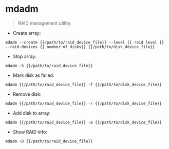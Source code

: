 # mdadm

> RAID management utility.

- Create array:

`mdadm --create {{/path/to/raid_device_file}} --level {{ raid level }} --raid-devices {{ number of disks}} {{/path/to/disk_device_file}}`

- Stop array:

`mdadm -S {{/path/to/raid_device_file}}`

- Mark disk as failed:

`mdadm {{/path/to/raid_device_file}} -f {{/path/to/disk_device_file}}`

- Remove disk:

`mdadm {{/path/to/raid_device_file}} -r {{/path/to/disk_device_file}}`

- Add disk to array:

`mdadm {{/path/to/raid_device_file}} -a {{/path/to/disk_device_file}}`

- Show RAID info:

`mdadm -D {{/path/to/raid_device_file}}`
